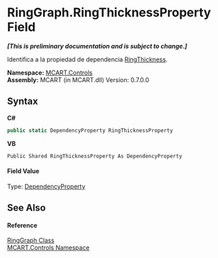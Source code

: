 # RingGraph.RingThicknessProperty Field
 _**\[This is preliminary documentation and is subject to change.\]**_

Identifica a la propiedad de dependencia <a href="5bd520a7-bfaf-f9e3-90c7-56834250ec58">RingThickness</a>.

**Namespace:**&nbsp;<a href="1c9d7a8e-81d4-838a-f87d-7379b253b6ce">MCART.Controls</a><br />**Assembly:**&nbsp;MCART (in MCART.dll) Version: 0.7.0.0

## Syntax

**C#**<br />
``` C#
public static DependencyProperty RingThicknessProperty
```

**VB**<br />
``` VB
Public Shared RingThicknessProperty As DependencyProperty
```


#### Field Value
Type: <a href="http://msdn2.microsoft.com/es-es/library/ms589318" target="_blank">DependencyProperty</a>

## See Also


#### Reference
<a href="e4fc8893-df93-9e74-ea6c-e6a53821be41">RingGraph Class</a><br /><a href="1c9d7a8e-81d4-838a-f87d-7379b253b6ce">MCART.Controls Namespace</a><br />